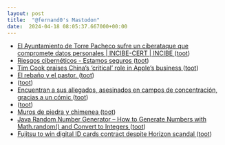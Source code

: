 ```yaml
---
layout: post
title:  "@fernand0's Mastodon"
date:  2024-04-18 08:05:37.667000+00:00
---
```

*  [El Ayuntamiento de Torre Pacheco sufre un ciberataque que compromete datos personales \| INCIBE-CERT \| INCIBE ](https://www.incibe.es/incibe-cert/publicaciones/bitacora-de-seguridad/el-ayuntamiento-de-torre-pacheco-sufre-un-ciberataque-que-compromet) ([toot](https://mastodon.social/@fernand0/112291187108502201))
*  [Riesgos cibernéticos - Estamos seguros ](https://www.estamos-seguros.es/consejos/riesgos-ciberneticos) ([toot](https://mastodon.social/@fernand0/112289689025642830))
*  [Tim Cook praises China’s ‘critical’ role in Apple’s business ](https://www.ft.com/content/b2ff5dc0-94cc-4e14-94fa-0ce7aa9677e) ([toot](https://mastodon.social/@fernand0/112287811795949361))
*  [El rebaño y el pastor. ](https://avecesunafoto.wordpress.com/2024/04/17/el-rebano-y-el-pastor) ([toot](https://mastodon.social/@fernand0/112287799585260862))
*  [ ](https://mastodon.online/@JProl) ([toot](https://mastodon.social/@fernand0/112287770556220545))
*  [Encuentran a sus allegados, asesinados en campos de concentración, gracias a un cómic ](https://arainfo.org/encuentran-allegados-asesinados-campos-concentracion-gracias-comic) ([toot](https://mastodon.social/@fernand0/112287483222999638))
*  [ ](https://mastodon.online/@JProl) ([toot](https://mastodon.social/@fernand0/112287376333621448))
*  [Muros de piedra y chimenea ](https://www.flickr.com/photos/fernand0/53625093915) ([toot](https://mastodon.social/@fernand0/112287243900868590))
*  [Java Random Number Generator – How to Generate Numbers with Math.random() and Convert to Integers ](https://www.freecodecamp.org/news/java-random-number-generator-how-to-generate-with-math-random-and-convert-to-integer) ([toot](https://mastodon.social/@fernand0/112287179996689275))
*  [Fujitsu to win digital ID cards contract despite Horizon scandal ](https://www.telegraph.co.uk/business/2024/03/23/fujitsu-digital-id-cards-contract-horizon-scandal) ([toot](https://mastodon.social/@fernand0/112286930672094108))
